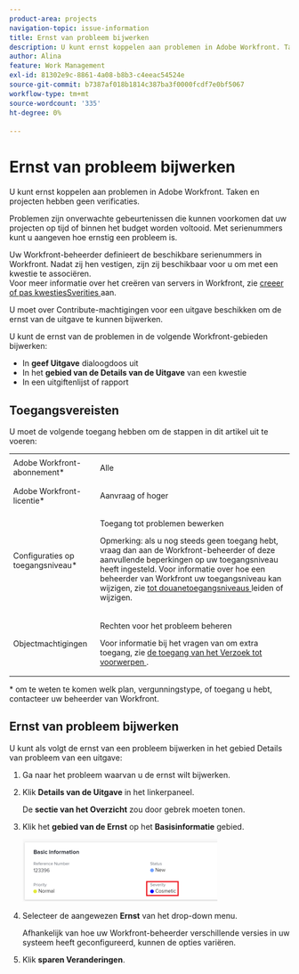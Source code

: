 ```yaml
---
product-area: projects
navigation-topic: issue-information
title: Ernst van probleem bijwerken
description: U kunt ernst koppelen aan problemen in Adobe Workfront. Taken en projecten hebben geen verificaties.
author: Alina
feature: Work Management
exl-id: 81302e9c-8861-4a08-b8b3-c4eeac54524e
source-git-commit: b7387af018b1814c387ba3f0000fcdf7e0bf5067
workflow-type: tm+mt
source-wordcount: '335'
ht-degree: 0%

---
```


# Ernst van probleem bijwerken

U kunt ernst koppelen aan problemen in Adobe Workfront. Taken en projecten hebben geen verificaties.

Problemen zijn onverwachte gebeurtenissen die kunnen voorkomen dat uw projecten op tijd of binnen het budget worden voltooid. Met serienummers kunt u aangeven hoe ernstig een probleem is. 

Uw Workfront-beheerder definieert de beschikbare serienummers in Workfront. Nadat zij hen vestigen, zijn zij beschikbaar voor u om met een kwestie te associëren.\
Voor meer informatie over het creëren van servers in Workfront, zie [ creeer of pas kwestiesSverities ](../../../administration-and-setup/customize-workfront/creating-custom-status-and-priority-labels/create-customize-issue-severities.md) aan.

U moet over Contribute-machtigingen voor een uitgave beschikken om de ernst van de uitgave te kunnen bijwerken. 

U kunt de ernst van de problemen in de volgende Workfront-gebieden bijwerken:

* In **geef Uitgave** dialoogdoos uit
* In het **gebied van de Details van de Uitgave** van een kwestie
* In een uitgiftenlijst of rapport

## Toegangsvereisten

U moet de volgende toegang hebben om de stappen in dit artikel uit te voeren:

<table style="table-layout:auto"> 
 <col> 
 <col> 
 <tbody> 
  <tr> 
   <td role="rowheader">Adobe Workfront-abonnement*</td> 
   <td> <p>Alle </p> </td> 
  </tr> 
  <tr> 
   <td role="rowheader">Adobe Workfront-licentie*</td> 
   <td> <p>Aanvraag of hoger</p> </td> 
  </tr> 
  <tr> 
   <td role="rowheader">Configuraties op toegangsniveau*</td> 
   <td> <p>Toegang tot problemen bewerken</p> <p>Opmerking: als u nog steeds geen toegang hebt, vraag dan aan de Workfront-beheerder of deze aanvullende beperkingen op uw toegangsniveau heeft ingesteld. Voor informatie over hoe een beheerder van Workfront uw toegangsniveau kan wijzigen, zie <a href="../../../administration-and-setup/add-users/configure-and-grant-access/create-modify-access-levels.md" class="MCXref xref"> tot douanetoegangsniveaus </a> leiden of wijzigen.</p> </td> 
  </tr> 
  <tr> 
   <td role="rowheader">Objectmachtigingen</td> 
   <td> <p>Rechten voor het probleem beheren</p> <p>Voor informatie bij het vragen van om extra toegang, zie <a href="../../../workfront-basics/grant-and-request-access-to-objects/request-access.md" class="MCXref xref"> de toegang van het Verzoek tot voorwerpen </a>.</p> </td> 
  </tr> 
 </tbody> 
</table>

&#42; om te weten te komen welk plan, vergunningstype, of toegang u hebt, contacteer uw beheerder van Workfront.

## Ernst van probleem bijwerken

U kunt als volgt de ernst van een probleem bijwerken in het gebied Details van probleem van een uitgave:

1. Ga naar het probleem waarvan u de ernst wilt bijwerken.
1. Klik **Details van de Uitgave** in het linkerpaneel.

   De **sectie van het Overzicht** zou door gebrek moeten tonen.

1. Klik het **gebied van de Ernst** op het **Basisinformatie** gebied.

   ![ strengheid van de Uitgave ](assets/nwe-issue-severity-field-in-details-highlighted-350x112.png)

1. Selecteer de aangewezen **Ernst** van het drop-down menu.

   Afhankelijk van hoe uw Workfront-beheerder verschillende versies in uw systeem heeft geconfigureerd, kunnen de opties variëren.

1. Klik **sparen Veranderingen**.
